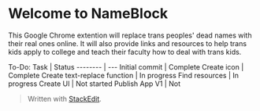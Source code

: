Welcome to NameBlock
===================

This Google Chrome extention will replace trans peoples' dead names with their real ones online. It will also provide links and resources to help trans kids apply to college and teach their faculty how to deal with trans kids.

To-Do:
Task     | Status
-------- | ---
Initial commit | Complete
Create icon    | Complete
Create text-replace function     | In progress
Find resources | In progress
Create UI | Not started
Publish App V1 | Not 


> Written with [StackEdit](https://stackedit.io/).
